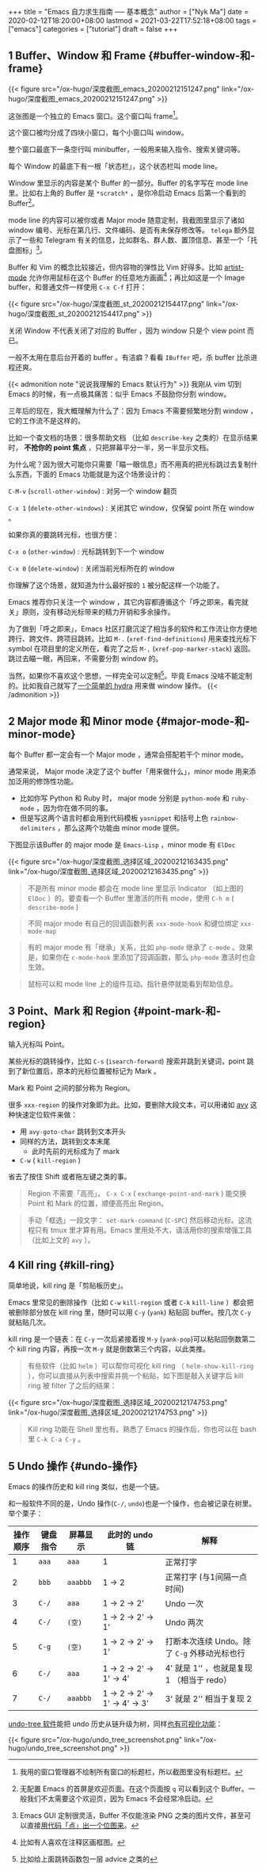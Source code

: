 +++
title = "Emacs 自力求生指南 ── 基本概念"
author = ["Nyk Ma"]
date = 2020-02-12T18:20:00+08:00
lastmod = 2021-03-22T17:52:18+08:00
tags = ["emacs"]
categories = ["tutorial"]
draft = false
+++

## <span class="section-num">1</span> Buffer、Window 和 Frame {#buffer-window-和-frame}

{{< figure src="/ox-hugo/深度截图_emacs_20200212151247.png" link="/ox-hugo/深度截图_emacs_20200212151247.png" >}}

这张图是一个独立的 Emacs 窗口。这个窗口叫 frame[^fn:1]。

这个窗口被均分成了四块小窗口，每个小窗口叫 window。

整个窗口最底下一条空行叫 minibuffer，一般用来输入指令、搜索关键词等。

每个 Window 的最底下有一根「状态栏」，这个状态栏叫 mode line。

Window 里显示的内容是某个 Buffer 的一部分。Buffer 的名字写在 mode
line 里。比如右上角的 Buffer 是 `*scratch*` ，是你冷启动 Emacs 后第一个看到的 Buffer[^fn:2]。

mode line 的内容可以被你或者 Major mode 随意定制，我截图里显示了诸如 window 编号、光标在第几行、文件编码、是否有未保存修改等。
`telega` 额外显示了一些和 Telegram 有关的信息，比如群名、群人数、置顶信息、甚至一个「托盘图标」[^fn:3]。

Buffer 和 Vim 的概念比较接近，但内容物的弹性比 Vim 好得多。比如
[artist-mode](https://www.emacswiki.org/emacs/ArtistMode) 允许你用鼠标在这个 Buffer 的任意地方画画[^fn:4]；再比如这是一个 Image buffer，和普通文件一样使用 `C-x C-f` 打开：

{{< figure src="/ox-hugo/深度截图_st_20200212154417.png" link="/ox-hugo/深度截图_st_20200212154417.png" >}}

关闭 Window 不代表关闭了对应的 Buffer ，因为 window 只是个 view point 而已。

一般不太用在意后台开着的 buffer 。有洁癖？看看 `IBuffer` 吧，杀
buffer 比杀进程还爽。

{{< admonition note "说说我理解的 Emacs 默认行为" >}}
我刚从 vim 切到 Emacs 的时候，有一点极其痛苦：似乎 Emacs 不鼓励你分割 window。

三年后的现在，我大概理解为什么了：因为 Emacs 不需要频繁地分割
window ，它的工作流不是这样的。

比如一个查文档的场景：很多帮助文档 （比如 `describe-key` 之类的）在显示结果时， **不抢你的 point 焦点** ，只把屏幕平分一半，另一半显示文档。

为什么呢？因为很大可能你只需要「瞄一眼信息」而不用真的把光标跳过去复制什么东西，下面的 Emacs 功能就是为这个场景设计的：

`C-M-v` (`scroll-other-window`)
: 对另一个 window 翻页

`C-x 1` (`delete-other-windows`)
: 关闭其它 window，仅保留 point 所在 window 。

如果你真的要跳转光标，也很方便：

`C-x o` (`other-window`)
: 光标跳转到下一个 window

`C-x 0` (`delete-window`)
: 关闭当前光标所在的 window

你理解了这个场景，就知道为什么最好按的 `1` 被分配这样一个功能了。

Emacs 推荐你只关注一个 window ，其它内容都遵循这个「呼之即来，看完就关」原则，没有移动光标带来的精力开销和多余操作。

为了做到「呼之即来」，Emacs 社区打磨沉淀了相当多的软件和工作流让你方便地跨行、跨文件、跨项目跳转。比如 `M-.`
(`xref-find-definitions`) 用来查找光标下 symbol 在项目里的定义所在，看完了之后 `M-,` (`xref-pop-marker-stack`) 返回。跳过去瞄一眼，再回来，不需要分割 window 的。

当然，如果你不喜欢这个思想，一样完全可以定制[^fn:5]。毕竟 Emacs 没啥不能定制的。比如我自己就写了[一个简单的 hydra](https://github.com/nykma/nema/blob/develop/nema/nema-hydra.el#L8) 用来做 window 操作。
{{< /admonition >}}


## <span class="section-num">2</span> Major mode 和 Minor mode {#major-mode-和-minor-mode}

每个 Buffer 都一定会有一个 Major mode ，通常会搭配若干个 minor mode。

通常来说， Major mode 决定了这个 buffer「用来做什么」，minor mode
用来添加泛用的修饰性功能。

-   比如你写 Python 和 Ruby 时， major mode 分别是 `python-mode` 和
    `ruby-mode` ，因为你在做不同的事。
-   但是写这两个语言时都会用到代码模板 `yasnippet` 和括号上色
    `rainbow-delimiters` ，那么这两个功能由 minor mode 提供。

下图显示该Buffer 的 major mode 是 `Emacs-Lisp` ，minor mode 有 `ElDoc`

{{< figure src="/ox-hugo/深度截图_选择区域_20200212163435.png" link="/ox-hugo/深度截图_选择区域_20200212163435.png" >}}

> 不是所有 minor mode 都会在 mode line 里显示 Indicator （如上图的
`ElDoc` ）的。要查看一个 Buffer 里激活的所有 mode，使用 `C-h m` (
`describe-mode` )

> 不同 major mode 有自己的回调函数列表 `xxx-mode-hook` 和键位绑定
`xxx-mode-map`

> 有的 major mode 有「继承」关系，比如 `php-mode` 继承了 `c-mode`
。效果是，如果你在 `c-mode-hook` 里添加了回调函数，那么 `php-mode`
激活时也会生效。

> 鼠标可以和 mode line 上的组件互动。指针悬停就能看到帮助信息。


## <span class="section-num">3</span> Point、Mark 和 Region {#point-mark-和-region}

输入光标叫 Point。

某些光标的跳转操作，比如 `C-s` (`isearch-forward`) 搜索并跳到关键词，point 跳到了新位置后，原本的光标位置被标记为 Mark 。

Mark 和 Point 之间的部分称为 Region。

很多 `xxx-region` 的操作对象即为此。比如，要删除大段文本，可以用诸如
[avy](https://github.com/abo-abo/avy) 这种快速定位软件来做：

-   用 `avy-goto-char` 跳转到文本开头
-   同样的方法，跳转到文本末尾
    -   此时先前的光标成为了 mark
-   `C-w` ( `kill-region` )

省去了按住 Shift 或者拖左键之类的事。

> Region 不需要「高亮」。 `C-x C-x` ( `exchange-point-and-mark` )
能交换 Point 和 Mark 的位置，顺便高亮出 Region。

> 手动「框选」一段文字： `set-mark-command` (`C-SPC`) 然后移动光标。这流程只有 tmux 里才算有用。Emacs 里用处不大，请活用你的搜索增强工具（比如上文的 `avy` ）。


## <span class="section-num">4</span> Kill ring {#kill-ring}

简单地说，kill ring 是「剪贴板历史」。

Emacs 里常见的删除操作（比如 `C-w` `kill-region` 或者 `C-k`
`kill-line` ）都会把被删除部分放在 kill ring 里，随时可以用 `C-y`
(`yank`) 粘贴回 buffer。按几次 `C-y` 就粘贴几次。

kill ring 是一个链表：在 `C-y` 一次后紧接着按 `M-y` (`yank-pop`)可以粘贴回倒数第二个 kill ring 内容，再按一次 `M-y` 就是倒数第三个内容，以此类推。

> 有些软件（比如 `helm` ）可以帮你可视化 kill ring
  （ `helm-show-kill-ring` ），你可以直接从列表中搜索并挑一个粘贴，如下图是敲入关键字后 kill ring 被 filter 了之后的结果：

{{< figure src="/ox-hugo/深度截图_选择区域_20200212174753.png" link="/ox-hugo/深度截图_选择区域_20200212174753.png" >}}

> Kill ring 功能在 Shell 里也有。熟悉了 Emacs 的操作后，你也可以在
bash 里 `C-k C-a C-y` 。


## <span class="section-num">5</span> Undo 操作 {#undo-操作}

Emacs 的操作历史和 kill ring 类似，也是一个链。

和一般软件不同的是，Undo 操作(`C-/`, `undo`)也是一个操作，也会被记录在树里。举个栗子：

| 操作顺序 | 键盘指令 | 屏幕显示 | 此时的 undo 链                 | 解释                          |
|------|------|------|----------------------------|-----------------------------|
| 1    | `aaa` | `aaa`    | 1                              | 正常打字                      |
| 2    | `bbb` | `aaabbb` | 1 -> 2                         | 正常打字 (与1间隔一点时间)    |
| 3    | `C-/` | `aaa`    | 1 -> 2 -> 2'                   | Undo 一次                     |
| 4    | `C-/` | `(空)`   | 1 -> 2 -> 2' -> 1'             | Undo 两次                     |
| 5    | `C-g` | `(空)`   | 1 -> 2 -> 2' -> 1'             | 打断本次连续 Undo。除了 `C-g` 外移动光标也行 |
| 6    | `C-/` | `aaa`    | 1 -> 2 -> 2' -> 1' -> 4'       | 4' 就是 1'' ，也就是复现 1 （相当于 redo） |
| 7    | `C-/` | `aaabbb` | 1 -> 2 -> 2' -> 1' -> 4' -> 3' | 3' 就是 2'' 相当于复现 2      |

[undo-tree 软件](https://www.emacswiki.org/emacs/UndoTree)能把 undo 历史从链升级为树，同样[也有可视化功能](https://www.emacswiki.org/emacs/UndoTree)：

{{< figure src="/ox-hugo/undo_tree_screenshot.png" link="/ox-hugo/undo_tree_screenshot.png" >}}

[^fn:1]: 我用的窗口管理器不绘制所有窗口的标题栏，所以截图里没有标题栏。
[^fn:2]: 无配置 Emacs 的首屏是欢迎页面。在这个页面按 `q` 可以看到这个 Buffer。一般我们不太需要这个欢迎页，因为 Emacs 不会经常冷启动。
[^fn:3]: Emacs GUI 定制很灵活，Buffer 不仅能渲染 PNG 之类的图片文件，甚至可以直接[用代码「点」出一个位图来](https://github.com/milkypostman/powerline/blob/master/powerline-separators.el#L385)。
[^fn:4]: 比如有人喜欢在注释区画框图。
[^fn:5]: 比如给上面跳转函数包一层 advice 之类的
